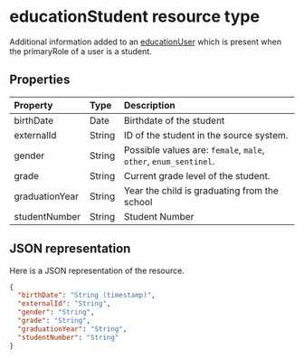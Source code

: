 # educationStudent resource type


Additional information added to an [educationUser](educationuser.md) which is present when the primaryRole of a user is a student.

## Properties
| Property	   | Type	|Description|
|:---------------|:--------|:----------|
|birthDate|Date| Birthdate of the student|
|externalId|String| ID of the student in the source system.|
|gender|String| Possible values are: `female`, `male`, `other`, `enum_sentinel`.|
|grade|String|Current grade level of the student.|
|graduationYear|String| Year the child is graduating from the school|
|studentNumber|String| Student Number|

## JSON representation

Here is a JSON representation of the resource.

<!-- {
  "blockType": "resource",
  "optionalProperties": [

  ],
  "@odata.type": "microsoft.graph.educationStudent"
}-->

```json
{
  "birthDate": "String (timestamp)",
  "externalId": "String",
  "gender": "String",
  "grade": "String",
  "graduationYear": "String",
  "studentNumber": "String"
}
```

<!-- uuid: 8fcb5dbc-d5aa-4681-8e31-b001d5168d79
2015-10-25 14:57:30 UTC -->
<!-- {
  "type": "#page.annotation",
  "description": "educationStudent resource",
  "keywords": "",
  "section": "documentation",
  "tocPath": ""
}-->
